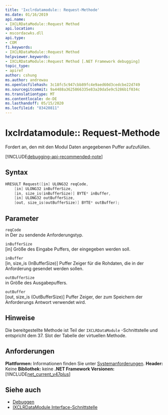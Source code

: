 ```yaml
---
title: 'Ixclrdatamodule:: Request-Methode'
ms.date: 01/16/2019
api.name:
- IXCLRDataModule::Request Method
api.location:
- mscordacwks.dll
api.type:
- COM
f1.keywords:
- IXCLRDataModule::Request Method
helpviewer.keywords:
- IXCLRDataModule::Request Method [.NET Framework debugging]
topic_type:
- apiref
author: cshung
ms.author: andrewau
ms.openlocfilehash: 3c18fc5c947cbb89fc4e9aed60d3cedcbe22d749
ms.sourcegitcommit: 9a4488a3625866335e83a20da5e9c5286b1f034c
ms.translationtype: MT
ms.contentlocale: de-DE
ms.lasthandoff: 05/15/2020
ms.locfileid: "83420811"
---
```

# <a name="ixclrdatamodulerequest-method"></a>Ixclrdatamodule:: Request-Methode

Fordert an, den mit den Modul Daten angegebenen Puffer aufzufüllen.

[!INCLUDE[debugging-api-recommended-note](../../../../includes/debugging-api-recommended-note.md)]

## <a name="syntax"></a>Syntax

```cpp
HRESULT Request([in] ULONG32 reqCode,
    [in] ULONG32 inBufferSize,
    [in, size_is(inBufferSize)] BYTE* inBuffer,
    [in] ULONG32 outBufferSize,
    [out, size_is(outBufferSize)] BYTE* outBuffer);
```

## <a name="parameters"></a>Parameter

`reqCode`\
in Der zu sendende Anforderungstyp.

`inBufferSize`\
[in] Größe des Eingabe Puffers, der eingegeben werden soll.

`inBuffer`\
[in, size_is (InBufferSize)] Puffer Zeiger für die Rohdaten, die in der Anforderung gesendet werden sollen.

`outBufferSize`\
in Größe des Ausgabepuffers.

`outBuffer`\
[out, size_is (OutBufferSize)] Puffer Zeiger, der zum Speichern der Anforderungs Antwort verwendet wird.

## <a name="remarks"></a>Hinweise

Die bereitgestellte Methode ist Teil der `IXCLRDataModule` -Schnittstelle und entspricht dem 37. Slot der Tabelle der virtuellen Methode.

## <a name="requirements"></a>Anforderungen

**Plattformen:** Informationen finden Sie unter [Systemanforderungen](../../get-started/system-requirements.md).
**Header:** Keine **Bibliothek:** keine **.NET Framework Versionen:**[!INCLUDE[net_current_v47plus](../../../../includes/net-current-v47plus.md)]

## <a name="see-also"></a>Siehe auch

- [Debuggen](index.md)
- [IXCLRDataModule Interface-Schnittstelle](ixclrdatamodule-interface.md)
